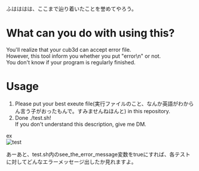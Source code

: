 ふはははは、ここまで辿り着いたことを誉めてやろう。 

# What can you do with using this?  
You'll realize that your cub3d can accept error file.  
However, this tool inform you whether you put "error\n" or not.  
You don't know if your program is regularly finished. 

# Usage
1. Please put your best exeute file(実行ファイルのこと、なんか英語がわからん言う子がおったもんで。すみませんねほんと) in this repository.  
2. Done ./test.sh!   
If you don't understand this description, give me DM. 

ex  
![test](https://user-images.githubusercontent.com/57135683/103202267-48e51880-4935-11eb-80aa-bc71c4e6bd17.png)

あーあと、test.sh内のsee_the_error_message変数をtrueにすれば、各テストに対してどんなエラーメッセージ出したか見れますよ。
